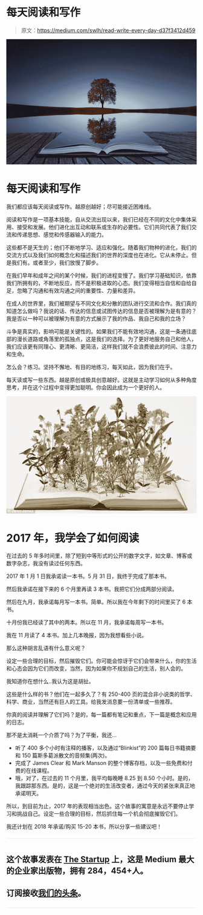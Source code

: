 # 每天阅读和写作

> 原文：<https://medium.com/swlh/read-write-every-day-d37f3412d459>

![](img/50c3aca43b253db5b730dec86db890d2.png)

# 每天阅读和写作

我们都应该每天阅读或写作。越原创越好；尽可能接近困难线。

阅读和写作是一项基本技能，自从交流出现以来，我们已经在不同的文化中集体采用、接受和发展。他们进化出互动和联系或生存的必要性。它们共同代表了我们交流和传递思想、感觉和传感器输入的能力。

这些都不是天生的；他们不断地学习、适应和强化。随着我们物种的进化，我们的交流方式以及我们如何概念化和描述我们的世界的深度也在进化。它从未停止。但是我们有。或者至少，我们放慢了脚步。

在我们早年和成年之间的某个时候，我们的进程变慢了。我们学习基础知识，依靠我们所拥有的，不断地反应，而不是积极进取的心态。我们变得相当自信和自给自足，忽略了沟通和有效沟通之间的重要性、力量和差异。

在成人的世界里，我们被期望与不同文化和分散的团队进行交流和合作。我们真的知道怎么做吗？我说的话、传达的信息或试图传达的信息是否被理解为是有意的？我是否以一种可以被理解为有意的方式展示了我的作品、我自己和我的立场？

斗争是真实的，影响可能是关键性的。如果我们不能有效地沟通，这是一条通往底部的漫长道路或角落里的孤独点，这是我们的选择。为了更好地服务自己和他人，我们应该更有同理心、更清晰、更简洁，这样我们就不会浪费彼此的时间、注意力和生命。

怎么会？练习。坚持不懈地、有目的地练习，每天如此，因为我们在乎。

每天读或写一些东西。越是原创或极具创意越好。这就是主动学习如何从多种角度思考，并在这个过程中变得更加聪明。你会因此成为一个更好的人。

![](img/d19e61351e148382cb4a8a021bdcb37c.png)

# 2017 年，我学会了如何阅读

在过去的 5 年多时间里，除了短到中等形式的公开的数字文字，如文章、博客或数字杂志，我没有读过任何东西。

2017 年 1 月 1 日我承诺读一本书。5 月 31 日，我终于完成了那本书。

然后我承诺在接下来的 6 个月里再读 3 本书。我把它们分成两部分阅读。

然后在九月，我承诺每月写一本书。简单。所以我在今年剩下的时间里买了 6 本书。

十月份我已经读了其中的两本。所以在 11 月，我承诺每周写一本书。

我在 11 月读了 4 本书。加上几本晚报，因为我想看些小说。

那么这种胡言乱语有什么意义呢？

设定一些合理的目标，然后摧毁它们。你可能会惊讶于它们会带来什么，你的生活和心态会因为它们而改变，当然，因为如果你不规划自己的生活，别人会的。

我知道你在想什么..我认为这是胡扯。

这些是什么样的书？他们在一起多久了？有 250-400 页的混合非小说类的哲学、科学、商业，当然还有巨人的工具。给我发消息要一份清单或一些推荐。

你真的阅读并理解了它们吗？是的，每一篇都有笔记和重点，下一篇是概念和应用的日志。

那不是太消耗一个介质了吗？为了平衡，我还…

*   听了 400 多个小时有注释的播客，以及通过“Blinkist”的 200 篇每日书籍摘要和 150 篇斯多葛派散文的音频集(两次)。
*   完成了 James Clear 和 Mark Manson 的整个博客存档，以及一些免费和付费的在线课程。
*   哦，对了，在过去的 11 个月里，我平均每晚睡 8.25 到 8.50 个小时。是的，我跟踪那东西。是的，这是一个绝对的生活改变者，通过今天的紧张来真正地承诺明天。

所以，到目前为止，2017 年的表现相当出色。这个故事的寓意是永远不要停止学习和挑战自己。设定一些合理的目标，然后抓住每一个机会彻底摧毁它们。

我还计划在 2018 年承诺/购买 15-20 本书，所以分享一些建议吧！

![](img/731acf26f5d44fdc58d99a6388fe935d.png)

## 这个故事发表在 [The Startup](https://medium.com/swlh) 上，这是 Medium 最大的企业家出版物，拥有 284，454+人。

## 订阅接收[我们的头条](http://growthsupply.com/the-startup-newsletter/)。

![](img/731acf26f5d44fdc58d99a6388fe935d.png)